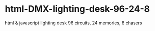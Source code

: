 # html-DMX-lighting-desk-96-24-8
html &amp; javascript lighting desk 96 circuits, 24 memories, 8 chasers
